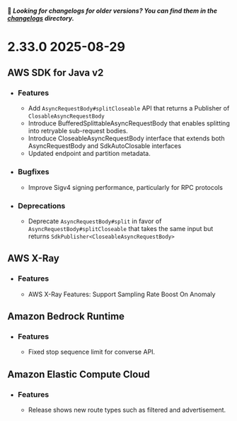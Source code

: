  #### 👋 _Looking for changelogs for older versions? You can find them in the [changelogs](./changelogs) directory._
# __2.33.0__ __2025-08-29__
## __AWS SDK for Java v2__
  - ### Features
    - Add `AsyncRequestBody#splitCloseable` API that returns a Publisher of `ClosableAsyncRequestBody`
    - Introduce BufferedSplittableAsyncRequestBody that enables splitting into retryable sub-request bodies.
    - Introduce CloseableAsyncRequestBody interface that extends both AsyncRequestBody and SdkAutoClosable interfaces
    - Updated endpoint and partition metadata.

  - ### Bugfixes
    - Improve Sigv4 signing performance, particularly for RPC protocols

  - ### Deprecations
    - Deprecate `AsyncRequestBody#split` in favor of `AsyncRequestBody#splitCloseable` that takes the same input but returns `SdkPublisher<CloseableAsyncRequestBody>`

## __AWS X-Ray__
  - ### Features
    - AWS X-Ray Features: Support Sampling Rate Boost On Anomaly

## __Amazon Bedrock Runtime__
  - ### Features
    - Fixed stop sequence limit for converse API.

## __Amazon Elastic Compute Cloud__
  - ### Features
    - Release shows new route types such as filtered and advertisement.

